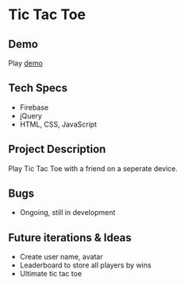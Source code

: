 # Tic Tac Toe

## Demo

Play [demo](myURL)

## Tech Specs

- Firebase
- jQuery
- HTML, CSS, JavaScript

## Project Description

Play Tic Tac Toe with a friend on a seperate device.

## Bugs

- Ongoing, still in development

## Future iterations & Ideas

- Create user name, avatar
- Leaderboard to store all players by wins
- Ultimate tic tac toe

